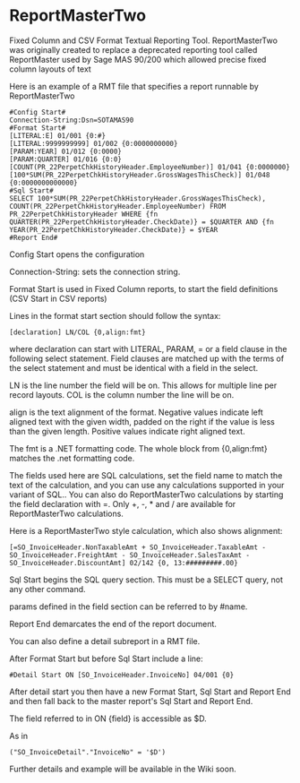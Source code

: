 # ReportMasterTwo
Fixed Column and CSV Format Textual Reporting Tool. ReportMasterTwo was originally created to replace a deprecated reporting tool called ReportMaster used by Sage MAS 90/200 which allowed precise fixed column layouts of text 

Here is an example of a RMT file that specifies a report runnable by ReportMasterTwo

    #Config Start#  
    Connection-String:Dsn=SOTAMAS90  
    #Format Start#
    [LITERAL:E] 01/001 {0:#}  
    [LITERAL:9999999999] 01/002 {0:0000000000}  
    [PARAM:YEAR] 01/012 {0:0000}  
    [PARAM:QUARTER] 01/016 {0:0}  
    [COUNT(PR_22PerpetChkHistoryHeader.EmployeeNumber)] 01/041 {0:0000000}  
    [100*SUM(PR_22PerpetChkHistoryHeader.GrossWagesThisCheck)] 01/048 {0:0000000000000}  
    #Sql Start#  
    SELECT 100*SUM(PR_22PerpetChkHistoryHeader.GrossWagesThisCheck), COUNT(PR_22PerpetChkHistoryHeader.EmployeeNumber) FROM  
    PR_22PerpetChkHistoryHeader WHERE {fn QUARTER(PR_22PerpetChkHistoryHeader.CheckDate)} = $QUARTER AND {fn YEAR(PR_22PerpetChkHistoryHeader.CheckDate)} = $YEAR  
    #Report End#  

Config Start opens the configuration

Connection-String: sets the connection string.

Format Start is used in Fixed Column reports, to start the field definitions (CSV Start in CSV reports)

Lines in the format start section should follow the syntax:

    [declaration] LN/COL {0,align:fmt} 

where declaration can start with LITERAL, PARAM, = or a field clause in the following select statement. Field clauses are matched up with the terms of the select statement and must be identical with a field in the select.

LN is the line number the field will be on. This allows for multiple line per record layouts. COL is the column number the line will be on.

align is the text alignment of the format. Negative values indicate left aligned text with the given width, padded on the right if the value is less than the given length. Positive values indicate right aligned text.

The fmt is a .NET formatting code. The whole block from {0,align:fmt} matches the .net formatting code.

The fields used here are SQL calculations, set the field name to match the text of the calculation, and you can use any calculations supported in your variant of SQL.. You can also do ReportMasterTwo calculations by starting the field declaration with =. Only +, -, * and / are available for ReportMasterTwo calculations.

Here is a ReportMasterTwo style calculation, which also shows alignment:

    [=SO_InvoiceHeader.NonTaxableAmt + SO_InvoiceHeader.TaxableAmt - SO_InvoiceHeader.FreightAmt - SO_InvoiceHeader.SalesTaxAmt - SO_InvoiceHeader.DiscountAmt] 02/142 {0, 13:#########.00}

Sql Start begins the SQL query section. This must be a SELECT query, not any other command.

params defined in the field section can be referred to by #name.

Report End demarcates the end of the report document.

You can also define a detail subreport in a RMT file.

After Format Start but before Sql Start include a line:

    #Detail Start ON [SO_InvoiceHeader.InvoiceNo] 04/001 {0}

After detail start you then have a new Format Start, Sql Start and Report End and then fall back to the master report's Sql Start and Report End.

The field referred to in ON {field} is accessible as $D. 

As in 

    ("SO_InvoiceDetail"."InvoiceNo" = '$D') 

Further details and example will be available in the Wiki soon.
